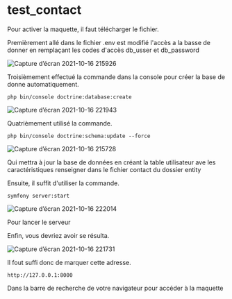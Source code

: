 
# test_contact


Pour activer la maquette, il faut télécharger le fichier.


Premièrement allé dans le fichier .env est modifié l'accès a la basse de donner en remplaçant les codes d'accès db_usser et db_password

![Capture d’écran 2021-10-16 215926](https://user-images.githubusercontent.com/61974123/137601073-00de3fa0-ee2b-486c-9dbd-ac6fe23b27dc.png)


Troisièmement effectué la commande dans la console pour créer la base de donne automatiquement.
```
php bin/console doctrine:database:create
```
![Capture d’écran 2021-10-16 221943](https://user-images.githubusercontent.com/61974123/137601202-b34195a9-c9fe-456a-a097-a0f96ee31bee.png)



Quatrièmement utilisé la commande.
```
php bin/console doctrine:schema:update --force
```
![Capture d’écran 2021-10-16 215728](https://user-images.githubusercontent.com/61974123/137601052-6e3fa721-41f6-4d1c-8f46-cf2881f74866.png)


Qui mettra à jour la base de données en créant la table utilisateur ave les caractéristiques renseigner dans le fichier contact du dossier entity


Ensuite, il suffit d'utiliser la commande.
```
symfony server:start
```
![Capture d’écran 2021-10-16 222014](https://user-images.githubusercontent.com/61974123/137601197-d9c36901-ffd1-47f1-9a35-3f6aebbac4eb.png)

Pour lancer le serveur


Enfin, vous devriez avoir se résulta.

![Capture d’écran 2021-10-16 221731](https://user-images.githubusercontent.com/61974123/137601105-cef20d14-899e-4b6a-a41b-5a7272c71413.png)



Il fout suffi donc de marquer cette adresse.
```
http://127.0.0.1:8000
```
Dans la barre de recherche de votre navigateur pour accéder à la maquette
